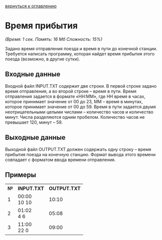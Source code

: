 <a href="/README.md">вернуться к оглавлению</a><br>

<h1>Время прибытия</h1>
<i>(Время: 1&nbsp;сек. Память: 16 Мб&nbsp;Сложность: 15%)</i>

<p class=text>
Задано время отправления поезда и время в пути до конечной станции. Требуется написать программу, которая найдет время прибытия этого поезда (возможно, в другие сутки).
</p>
<p class=text>

</p>

<h2>Входные данные</h2>

<p class=text>
Входной файл INPUT.TXT содержит две строки. В первой строке задано время отправления, а во второй строке – время в пути. Время отправления задается в формате «HH:MM», где HH время в часах, которое принимает значение от 00 до 23, ММ – время в минутах, которое принимает значение от 00 до 59. Время в пути задается двумя неотрицательными целыми числами – количество часов и количество минут. Числа разделяются одним пробелом. Количество часов не превышает 120, минут – 59.
</p>

<h2>Выходные данные</h2>

<p class=text>
Выходной файл OUTPUT.TXT должен содержать одну строку – время прибытия поезда на конечную станцию. Формат вывода этого времени совпадает с форматом ввода времени отправления.
</p>

<h2>Примеры</h2>

<table>
<tr><th>№</th><th>INPUT.TXT</th><th>OUTPUT.TXT</th></tr>
<tr><td>1</td><td>00:00<br>10 10</td><td>10:10</td></tr>
<tr><td>2</td><td>01:02<br>4 6</td><td>05:08</td></tr>
<tr><td>3</td><td>11:00<br>22 0</td><td>09:00</td></tr>
</table>